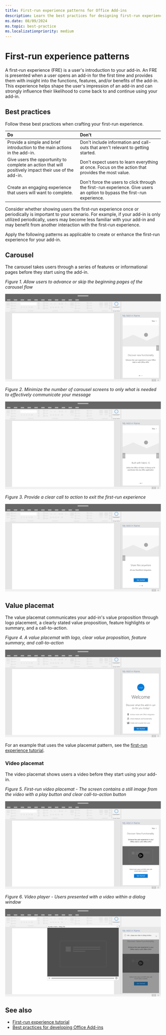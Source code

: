 ```yaml
---
title: First-run experience patterns for Office Add-ins
description: Learn the best practices for designing first-run experiences in Office Add-ins.
ms.date: 08/09/2024
ms.topic: best-practice
ms.localizationpriority: medium
---
```


# First-run experience patterns

A first-run experience (FRE) is a user's introduction to your add-in. An FRE is presented when a user opens an add-in for the first time and provides them with insight into the functions, features, and/or benefits of the add-in. This experience helps shape the user's impression of an add-in and can strongly influence their likelihood to come back to and continue using your add-in.

## Best practices

Follow these best practices when crafting your first-run experience.

|Do|Don't|
|:------|:------|
|Provide a simple and brief introduction to the main actions in the add-in. | Don't include information and call-outs that aren't relevant to getting started. |
|Give users the opportunity to complete an action that will positively impact their use of the add-in. | Don't expect users to learn everything at once. Focus on the action that provides the most value. |
|Create an engaging experience that users will want to complete. | Don't force the users to click through the first-run experience. Give users an option to bypass the first-run experience. |

Consider whether showing users the first-run experience once or periodically is important to your scenario. For example, if your add-in is only utilized periodically, users may become less familiar with your add-in and may benefit from another interaction with the first-run experience.

Apply the following patterns as applicable to create or enhance the first-run experience for your add-in.

## Carousel

The carousel takes users through a series of features or informational pages before they start using the add-in.

*Figure 1. Allow users to advance or skip the beginning pages of the carousel flow*

![Illustration showing step 1 of a carousel in the first-run experience of an Office desktop application task pane. In this example, a "Skip" action is included in the top right of the task pane.](../images/add-in-FRE-step-1.png)

*Figure 2. Minimize the number of carousel screens to only what is needed to effectively communicate your message*

![Illustration showing step 2 of a carousel in the first-run experience of an Office desktop application task pane. In this example, there are 3 carousel screens in the task pane.](../images/add-in-FRE-step-2.png)

*Figure 3. Provide a clear call to action to exit the first-run experience*

![Illustration showing step 3 of a carousel in the first-run experience of an Office desktop application task pane. In this example, the third and final screen of the task pane shows a button to get started.](../images/add-in-FRE-step-3.png)

## Value placemat

The value placemat communicates your add-in's value proposition through logo placement, a clearly stated value proposition, feature highlights or summary, and a call-to-action.

*Figure 4. A value placemat with logo, clear value proposition, feature summary, and call-to-action*

![Illustration showing a value placemat in the first-run experience of an Office desktop application task pane. In this example, the task pane displays the add-in logo, a description of the add-in, and a button to get started.](../images/add-in-FRE-value.png)

For an example that uses the value placemat pattern, see the [first-run experience tutorial](../tutorials/first-run-experience-tutorial.md).

### Video placemat

The video placemat shows users a video before they start using your add-in.

*Figure 5. First-run video placemat - The screen contains a still image from the video with a play button and clear call-to-action button*

![Illustration showing a video placemat in the first-run experience of an Office desktop application task pane.](../images/add-in-FRE-video.png)

*Figure 6. Video player - Users presented with a video within a dialog window*

![Illustration showing a video in a dialog window with an Office desktop application and add-in task pane in the background.](../images/add-in-FRE-video-dialog.png)

## See also

- [First-run experience tutorial](../tutorials/first-run-experience-tutorial.md)
- [Best practices for developing Office Add-ins](../concepts/add-in-development-best-practices.md)
